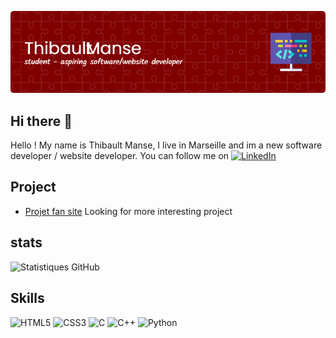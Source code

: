 ![Header](./github-header-image.png)

## Hi there 👋
Hello ! My name is Thibault Manse, I live in Marseille and im a new software developer / website developer. You can follow me on
[![LinkedIn](https://raw.githubusercontent.com/MartinHeinz/MartinHeinz/master/linkedin-3-16.png)](https://www.linkedin.com/in/thibault-manse-0aaa56328/)

## Project

- [Projet fan site](https://github.com/mitchigo45/job1)
Looking for more interesting project
## stats
![Statistiques GitHub](https://github-readme-stats.vercel.app/api?username=mitchigo45&show_icons=true&theme=radical)

## Skills
![HTML5](https://img.shields.io/badge/HTML5-E34F26?style=for-the-badge&logo=html5&logoColor=white)
![CSS3](https://img.shields.io/badge/CSS3-1572B6?style=for-the-badge&logo=css3&logoColor=white)
![C](https://img.shields.io/badge/C-A8B9CC?style=for-the-badge&logo=c&logoColor=white)
![C++](https://img.shields.io/badge/C%2B%2B-00599C?style=for-the-badge&logo=c%2B%2B&logoColor=white)
![Python](https://img.shields.io/badge/Python-3776AB?style=for-the-badge&logo=python&logoColor=white)
<!--
**mitchigo45/mitchigo45** is a ✨ _special_ ✨ repository because its `README.md` (this file) appears on your GitHub profile.

Here are some ideas to get you started:

- 🔭 I’m currently working on ...
- 🌱 I’m currently learning ...
- 👯 I’m looking to collaborate on ...
- 🤔 I’m looking for help with ...
- 💬 Ask me about ...
- 📫 How to reach me: ...
- 😄 Pronouns: ...
- ⚡ Fun fact: ...
-->

